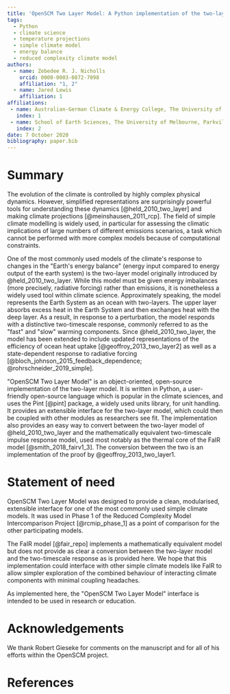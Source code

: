 ```yaml
---
title: 'OpenSCM Two Layer Model: A Python implementation of the two-layer climate model'
tags:
  - Python
  - climate science
  - temperature projections
  - simple climate model
  - energy balance
  - reduced complexity climate model
authors:
  - name: Zebedee R. J. Nicholls
    orcid: 0000-0003-0872-7098
    affiliation: "1, 2"
  - name: Jared Lewis
    affiliation: 1
affiliations:
 - name: Australian-German Climate & Energy College, The University of Melbourne, Parkville, Victoria, Australia
   index: 1
 - name: School of Earth Sciences, The University of Melbourne, Parkville, Victoria, Australia
   index: 2
date: 7 October 2020
bibliography: paper.bib
---
```


# Summary

The evolution of the climate is controlled by highly complex physical dynamics.
However, simplified representations are surprisingly powerful tools for understanding these dynamics [@held_2010_two_layer] and making climate projections [@meinshausen_2011_rcp].
The field of simple climate modelling is widely used, in particular for assessing the climatic implications of large numbers of different emissions scenarios, a task which cannot be performed with more complex models because of computational constraints.

One of the most commonly used models of the climate's response to changes in the "Earth's energy balance"
(energy input compared to energy output of the earth system) is the two-layer model originally introduced by @held_2010_two_layer.
While this model must be given energy imbalances (more precisely, radiative forcing) rather than emissions, it is nonetheless a widely used tool within climate science.
Approximately speaking, the model represents the Earth System as an ocean with two-layers.
The upper layer absorbs excess heat in the Earth System and then exchanges heat with the deep layer.
As a result, in response to a perturbation, the model responds with a distinctive two-timescale response, commonly referred to as the "fast" and "slow" warming components.
Since @held_2010_two_layer, the model has been extended to include updated representations of the efficiency of ocean heat uptake [@geoffroy_2013_two_layer2] as well as a state-dependent response to radiative forcing [@bloch_johnson_2015_feedback_dependence; @rohrschneider_2019_simple].

"OpenSCM Two Layer Model" is an object-oriented, open-source implementation of the two-layer model.
It is written in Python, a user-friendly open-source language which is popular in the climate sciences, and uses the Pint [@pint] package, a widely used units library, for unit handling.
It provides an extensible interface for the two-layer model, which could then be coupled with other modules as researchers see fit.
The implementation also provides an easy way to convert between the two-layer model of @held_2010_two_layer and the mathematically equivalent two-timescale impulse response model, used most notably as the thermal core of the FaIR model [@smith_2018_fairv1_3].
The conversion between the two is an implementation of the proof by @geoffroy_2013_two_layer1.

# Statement of need

OpenSCM Two Layer Model was designed to provide a clean, modularised, extensible interface for one of the most commonly used simple climate models.
It was used in Phase 1 of the Reduced Complexity Model Intercomparison Project [@rcmip_phase_1] as a point of comparison for the other participating models.

The FaIR model [@fair_repo] implements a mathematically equivalent model but does not provide as clear a conversion between the two-layer model and the two-timescale response as is provided here.
We hope that this implementation could interface with other simple climate models like FaIR to allow simpler exploration of the combined behaviour of interacting climate components with minimal coupling headaches.

As implemented here, the "OpenSCM Two Layer Model" interface is intended to be used in research or education.

# Acknowledgements

We thank Robert Gieseke for comments on the manuscript and for all of his efforts within the OpenSCM project.

# References
